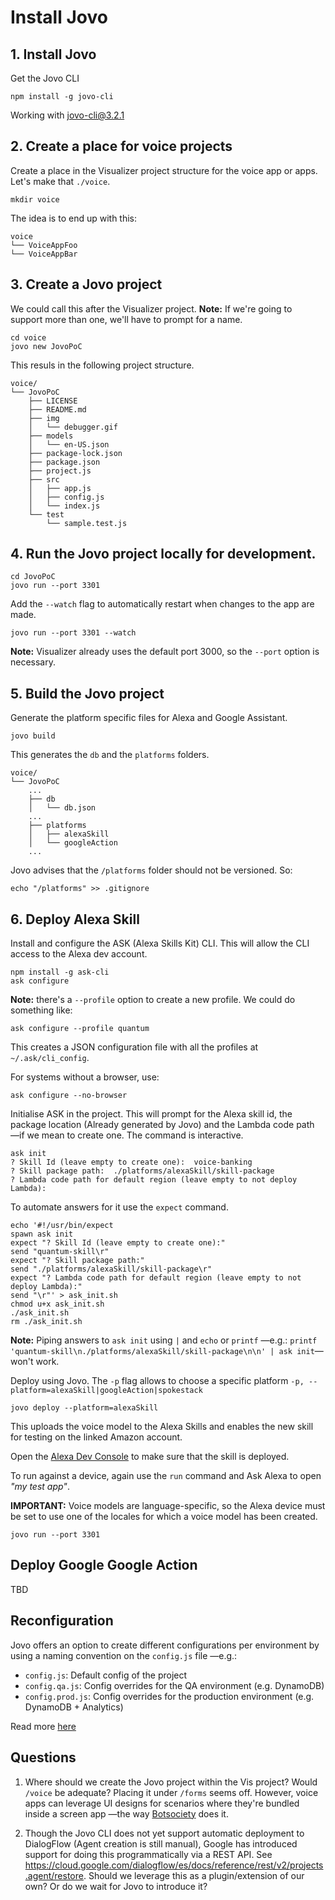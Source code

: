 # Install Jovo

## 1. Install Jovo

Get the Jovo CLI

    npm install -g jovo-cli

Working with  jovo-cli@3.2.1

## 2. Create a place for voice projects

Create a place in the Visualizer project structure for the voice app or apps.
Let's make that `./voice`.

```
mkdir voice
```

The idea is to end up with this:

```
voice
└── VoiceAppFoo
└── VoiceAppBar
```

## 3. Create a Jovo project

We could call this after the Visualizer project.
**Note:** If we're going to support more than one, we'll have to prompt for a name.

```
cd voice
jovo new JovoPoC
```

This resuls in the following project structure.

```
voice/
└── JovoPoC
    ├── LICENSE
    ├── README.md
    ├── img
    │   └── debugger.gif
    ├── models
    │   └── en-US.json
    ├── package-lock.json
    ├── package.json
    ├── project.js
    ├── src
    │   ├── app.js
    │   ├── config.js
    │   └── index.js
    └── test
        └── sample.test.js
```

## 4. Run the Jovo project locally for development.

```
cd JovoPoC
jovo run --port 3301
```

Add the `--watch` flag to automatically restart when changes to the app are made.

```
jovo run --port 3301 --watch
```

**Note:** Visualizer already uses the default port 3000, so the `--port` option is necessary.

## 5. Build the Jovo project

Generate the platform specific files for Alexa and Google Assistant.

```
jovo build
```

This generates the `db` and the `platforms` folders.

```
voice/
└── JovoPoC
    ...
	├── db
    │   └── db.json
	...
	├── platforms
    │   ├── alexaSkill
    │   └── googleAction
    ...
```

Jovo advises that the `/platforms` folder should not be versioned. So:

```
echo "/platforms" >> .gitignore
```

## 6. Deploy Alexa Skill

Install and configure the ASK (Alexa Skills Kit) CLI. This will allow the CLI access to the Alexa dev account.

```
npm install -g ask-cli
ask configure
```

**Note:** there's a `--profile` option to create a new profile. We could do something like:

```
ask configure --profile quantum
```

This creates a JSON configuration file with all the profiles at `~/.ask/cli_config`.

For systems without a browser, use:

```
ask configure --no-browser
```

Initialise ASK in the project. This will prompt for the Alexa skill id, the package location (Already generated by Jovo) and the Lambda code path —if we mean to create one. The command is interactive.

```
ask init
? Skill Id (leave empty to create one):  voice-banking
? Skill package path:  ./platforms/alexaSkill/skill-package
? Lambda code path for default region (leave empty to not deploy Lambda):
```

To automate answers for it use the `expect` command.

```
echo '#!/usr/bin/expect
spawn ask init
expect "? Skill Id (leave empty to create one):"
send "quantum-skill\r"
expect "? Skill package path:"
send "./platforms/alexaSkill/skill-package\r"
expect "? Lambda code path for default region (leave empty to not deploy Lambda):"
send "\r"' > ask_init.sh
chmod u+x ask_init.sh
./ask_init.sh
rm ./ask_init.sh

```

**Note:** Piping answers to `ask init` using `|` and `echo`  or `printf` —e.g.:
`printf 'quantum-skill\n./platforms/alexaSkill/skill-package\n\n' | ask init`— won't work.


Deploy using Jovo. The `-p` flag allows to choose a specific platform `-p, --platform=alexaSkill|googleAction|spokestack`

```
jovo deploy --platform=alexaSkill
```

This uploads the voice model to the Alexa Skills and enables the new skill for testing on the linked Amazon account.

Open the [Alexa Dev Console](https://developer.amazon.com/alexa/console/ask) to make sure that the skill is deployed.

To run against a device, again use the `run` command and Ask Alexa to open *"my test app"*.

**IMPORTANT:** Voice models are language-specific, so the Alexa device must be set to use one of the locales for which a voice model has been created.

```
jovo run --port 3301
```

## Deploy Google Google Action

TBD

## Reconfiguration

Jovo offers an option to create different configurations per environment by using a naming convention on the `config.js` file —e.g.:

* `config.js`: Default config of the project
* `config.qa.js`: Config overrides for the QA environment (e.g. DynamoDB)
* `config.prod.js`: Config overrides for the production environment (e.g. DynamoDB + Analytics)

Read more [here](https://www.jovo.tech/docs/config-js#staging)


## Questions

1. Where should we create the Jovo project within the Vis project? Would `/voice` be adequate? Placing it under `/forms` seems off. However, voice apps can leverage UI designs for scenarios where they're bundled inside a screen app —the way [Botsociety](https://botsociety.io) does it.

2. Though the Jovo CLI does not yet support automatic deployment to DialogFlow (Agent creation is still manual), Google has introduced support for doing this programmatically via a REST API. See https://cloud.google.com/dialogflow/es/docs/reference/rest/v2/projects.agent/restore. Should we leverage this as a plugin/extension of our own? Or do we wait for Jovo to introduce it?
